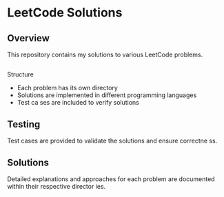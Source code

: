 # LeetCode Solutions

## Overview
This repository contains my solutions to various LeetCode problems.

## 
Structure
- Each problem has its own directory
- Solutions are implemented in different programming languages
- Test ca
ses are included to verify solutions

## Testing
Test cases are provided to validate the solutions and ensure correctne
ss.

## Solutions
Detailed explanations and approaches for each problem are documented within their respective director
ies.
